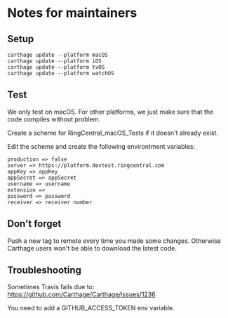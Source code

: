 # Notes for maintainers


## Setup

    carthage update --platform macOS
    carthage update --platform iOS
    carthage update --platform tvOS
    carthage update --platform watchOS


## Test

We only test on macOS. For other platforms, we just make sure that the code compiles without problem.

Create a scheme for RingCentral_macOS_Tests if it doesn't already exist.

Edit the scheme and create the following environtment variables: 
    
    production => false
    server => https://platform.devtest.ringcentral.com
    appKey => appKey
    appSecret => appSecret
    username => username
    extension =>
    password => password
    receiver => receiver number


## Don't forget

Push a new tag to remote every time you made some changes. 
Otherwise Carthage users won't be able to download the latest code.


## Troubleshooting

Sometimes Travis fails due to: https://github.com/Carthage/Carthage/issues/1236

You need to add a GITHUB_ACCESS_TOKEN env variable.
